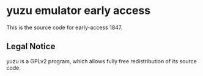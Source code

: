 yuzu emulator early access
=============

This is the source code for early-access 1847.

## Legal Notice

yuzu is a GPLv2 program, which allows fully free redistribution of its source code.